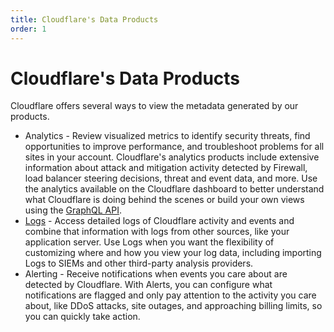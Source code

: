 ```yaml
---
title: Cloudflare's Data Products
order: 1
---
```


# Cloudflare's Data Products

Cloudflare offers several ways to view the metadata generated by our products.

* Analytics - Review visualized metrics to identify security threats, find opportunities to improve performance, and troubleshoot problems for all sites in your account. Cloudflare's analytics products include extensive information about attack and mitigation activity detected by Firewall, load balancer steering decisions, threat and event data, and more. Use the analytics available on the Cloudflare dashboard to better understand what Cloudflare is doing behind the scenes or build your own views using the [GraphQL API](https://developers.cloudflare.com/analytics/graphql-api).
* [Logs](https://developers.cloudflare.com/logs/) - Access detailed logs of Cloudflare activity and events and combine that information with logs from other sources, like your application server. Use Logs when you want the flexibility of customizing where and how you view your log data, including importing Logs to SIEMs and other third-party analysis providers.
* Alerting - Receive notifications when events you care about are detected by Cloudflare. With Alerts, you can configure what notifications are flagged and only pay attention to the activity you care about, like DDoS attacks, site outages, and approaching billing limits, so you can quickly take action.